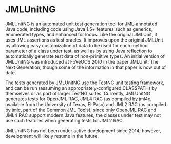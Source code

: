 # JMLUnitNG

JMLUnitNG is an automated unit test generation tool for JML-annotated Java code, including code 
using Java 1.5+ features such as generics, enumerated types, and enhanced for loops. Like the 
original JMLUnit, it uses JML assertions as test oracles. It improves upon the original JMLUnit 
by allowing easy customization of data to be used for each method parameter of a class under 
test, as well as by using Java reflection to automatically generate test data of non-primitive 
types. An initial version of JMLUnitNG was introduced at FoVeOOS 2010 in the paper 
JMLUnit: The Next Generation, though some of the information in that paper is now out of date. 

The tests generated by JMLUnitNG use the TestNG unit testing framework, and can be run 
(assuming an appropriately-configured CLASSPATH) by themselves or as part of larger TestNG 
suites. Currently, JMLUnitNG generates tests for OpenJML RAC, JML4 RAC (as compiled by jml4c, 
available from the University of Texas, El Paso) and JML2 RAC (as compiled by jmlc, part of the 
Common JML Tools); since only OpenJML RAC and JML4 RAC support modern Java features, the classes 
under test may not use such features when generating tests for JML2 RAC. 

JMLUnitNG has not been under active development since 2014; however, development will likely
resume in the future. 
